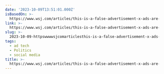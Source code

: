 ```yaml
---
date: '2023-10-09T13:51:01.000Z'
isBasedOn: >-
  https://www.wsj.com/articles/this-is-a-false-advertisement-x-ads-are-being-challenged-by-reader-context-239ef2e6
link: >-
  https://www.wsj.com/articles/this-is-a-false-advertisement-x-ads-are-being-challenged-by-reader-context-239ef2e6
slug: >-
  2023-10-09-httpswwwwsjcomarticlesthis-is-a-false-advertisement-x-ads-are-being-challenged-by-reader-context-239ef2e6
tags:
  - ad tech
  - Politics
  - social media
title: >-
  https://www.wsj.com/articles/this-is-a-false-advertisement-x-ads-are-being-challenged-by-reader-context-239ef2e6
---
```


